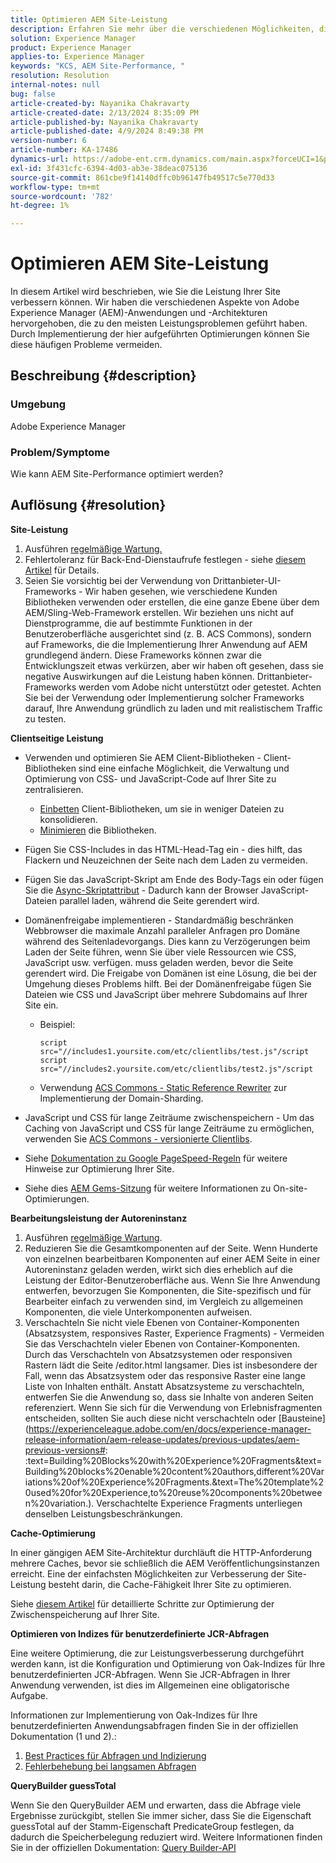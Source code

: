 ```yaml
---
title: Optimieren AEM Site-Leistung
description: Erfahren Sie mehr über die verschiedenen Möglichkeiten, die Leistung Ihrer AME-Site zu verbessern.
solution: Experience Manager
product: Experience Manager
applies-to: Experience Manager
keywords: "KCS, AEM Site-Performance, "
resolution: Resolution
internal-notes: null
bug: false
article-created-by: Nayanika Chakravarty
article-created-date: 2/13/2024 8:35:09 PM
article-published-by: Nayanika Chakravarty
article-published-date: 4/9/2024 8:49:38 PM
version-number: 6
article-number: KA-17486
dynamics-url: https://adobe-ent.crm.dynamics.com/main.aspx?forceUCI=1&pagetype=entityrecord&etn=knowledgearticle&id=e67c4f5c-afca-ee11-9079-6045bd006793
exl-id: 3f431cfc-6394-4d03-ab3e-38deac075136
source-git-commit: 861cbe9f14140dffc0b96147fb49517c5e770d33
workflow-type: tm+mt
source-wordcount: '782'
ht-degree: 1%

---
```


# Optimieren AEM Site-Leistung


In diesem Artikel wird beschrieben, wie Sie die Leistung Ihrer Site verbessern können. Wir haben die verschiedenen Aspekte von Adobe Experience Manager (AEM)-Anwendungen und -Architekturen hervorgehoben, die zu den meisten Leistungsproblemen geführt haben. Durch Implementierung der hier aufgeführten Optimierungen können Sie diese häufigen Probleme vermeiden.

## Beschreibung {#description}


### <b>Umgebung</b>

Adobe Experience Manager

### <b>Problem/Symptome</b>

Wie kann AEM Site-Performance optimiert werden?


## Auflösung {#resolution}


<b>Site-Leistung</b>

1. Ausführen [regelmäßige Wartung.](https://experienceleague.adobe.com/en/docs/experience-manager-cloud-service/content/operations/maintenance)
2. Fehlertoleranz für Back-End-Dienstaufrufe festlegen - siehe [diesem Artikel](https://helpx.adobe.com/experience-manager/kb/backend-web-service-call-blocking-threads-AEM.html) für Details.
3. Seien Sie vorsichtig bei der Verwendung von Drittanbieter-UI-Frameworks - Wir haben gesehen, wie verschiedene Kunden Bibliotheken verwenden oder erstellen, die eine ganze Ebene über dem AEM/Sling-Web-Framework erstellen. Wir beziehen uns nicht auf Dienstprogramme, die auf bestimmte Funktionen in der Benutzeroberfläche ausgerichtet sind (z. B. ACS Commons), sondern auf Frameworks, die die Implementierung Ihrer Anwendung auf AEM grundlegend ändern. Diese Frameworks können zwar die Entwicklungszeit etwas verkürzen, aber wir haben oft gesehen, dass sie negative Auswirkungen auf die Leistung haben können.
Drittanbieter-Frameworks werden vom Adobe nicht unterstützt oder getestet. Achten Sie bei der Verwendung oder Implementierung solcher Frameworks darauf, Ihre Anwendung gründlich zu laden und mit realistischem Traffic zu testen.


<b>Clientseitige Leistung</b>

- Verwenden und optimieren Sie AEM Client-Bibliotheken - Client-Bibliotheken sind eine einfache Möglichkeit, die Verwaltung und Optimierung von CSS- und JavaScript-Code auf Ihrer Site zu zentralisieren.

   - [Einbetten](https://experienceleague.adobe.com/de/docs/experience-manager-release-information/aem-release-updates/previous-updates/aem-previous-versions) Client-Bibliotheken, um sie in weniger Dateien zu konsolidieren.
   - [Minimieren](https://experienceleague.adobe.com/de/docs/experience-manager-release-information/aem-release-updates/previous-updates/aem-previous-versions) die Bibliotheken.
- Fügen Sie CSS-Includes in das HTML-Head-Tag ein - dies hilft, das Flackern und Neuzeichnen der Seite nach dem Laden zu vermeiden.
- Fügen Sie das JavaScript-Skript am Ende des Body-Tags ein oder fügen Sie die [Async-Skriptattribut](https://github.com/nateyolles/aem-clientlib-async) - Dadurch kann der Browser JavaScript-Dateien parallel laden, während die Seite gerendert wird.
- Domänenfreigabe implementieren - Standardmäßig beschränken Webbrowser die maximale Anzahl paralleler Anfragen pro Domäne während des Seitenladevorgangs. Dies kann zu Verzögerungen beim Laden der Seite führen, wenn Sie über viele Ressourcen wie CSS, JavaScript usw. verfügen. muss geladen werden, bevor die Seite gerendert wird. Die Freigabe von Domänen ist eine Lösung, die bei der Umgehung dieses Problems hilft. Bei der Domänenfreigabe fügen Sie Dateien wie CSS und JavaScript über mehrere Subdomains auf Ihrer Site ein.

   - Beispiel:


     ```
     script src="//includes1.yoursite.com/etc/clientlibs/test.js"/script
     script src="//includes2.yoursite.com/etc/clientlibs/test2.js"/script
     ```


   - Verwendung [ACS Commons - Static Reference Rewriter](https://adobe-consulting-services.github.io/acs-aem-commons/features/utils-and-apis/static-reference-rewriter/index.html) zur Implementierung der Domain-Sharding.
- JavaScript und CSS für lange Zeiträume zwischenspeichern - Um das Caching von JavaScript und CSS für lange Zeiträume zu ermöglichen, verwenden Sie [ACS Commons - versionierte Clientlibs](https://adobe-consulting-services.github.io/acs-aem-commons/features/versioned-clientlibs/index.html).
- Siehe [Dokumentation zu Google PageSpeed-Regeln](https://developers.google.com/speed/docs/insights/rules) für weitere Hinweise zur Optimierung Ihrer Site.
- Siehe dies [AEM Gems-Sitzung](https://experienceleague.adobe.com/de#home) für weitere Informationen zu On-site-Optimierungen.


<b>Bearbeitungsleistung der Autoreninstanz</b>

1. Ausführen [regelmäßige Wartung](https://experienceleague.adobe.com/en/docs/experience-manager-cloud-service/content/operations/maintenance).
2. Reduzieren Sie die Gesamtkomponenten auf der Seite. Wenn Hunderte von einzelnen bearbeitbaren Komponenten auf einer AEM Seite in einer Autoreninstanz geladen werden, wirkt sich dies erheblich auf die Leistung der Editor-Benutzeroberfläche aus. Wenn Sie Ihre Anwendung entwerfen, bevorzugen Sie Komponenten, die Site-spezifisch und für Bearbeiter einfach zu verwenden sind, im Vergleich zu allgemeinen Komponenten, die viele Unterkomponenten aufweisen.
3. Verschachteln Sie nicht viele Ebenen von Container-Komponenten (Absatzsystem, responsives Raster, Experience Fragments) - Vermeiden Sie das Verschachteln vieler Ebenen von Container-Komponenten. Durch das Verschachteln von Absatzsystemen oder responsiven Rastern lädt die Seite /editor.html langsamer. Dies ist insbesondere der Fall, wenn das Absatzsystem oder das responsive Raster eine lange Liste von Inhalten enthält. Anstatt Absatzsysteme zu verschachteln, entwerfen Sie die Anwendung so, dass sie Inhalte von anderen Seiten referenziert. Wenn Sie sich für die Verwendung von Erlebnisfragmenten entscheiden, sollten Sie auch diese nicht verschachteln oder [Bausteine](https://experienceleague.adobe.com/en/docs/experience-manager-release-information/aem-release-updates/previous-updates/aem-previous-versions#: :text=Building%20Blocks%20with%20Experience%20Fragments&amp;text=Building%20blocks%20enable%20content%20authors,different%20Variations%20of%20Experience%20Fragments.&amp;text=The%20template%20used%20for%20Experience,to%20reuse%20components%20between%20variation.). Verschachtelte Experience Fragments unterliegen denselben Leistungsbeschränkungen.


<b>Cache-Optimierung</b>

In einer gängigen AEM Site-Architektur durchläuft die HTTP-Anforderung mehrere Caches, bevor sie schließlich die AEM Veröffentlichungsinstanzen erreicht. Eine der einfachsten Möglichkeiten zur Verbesserung der Site-Leistung besteht darin, die Cache-Fähigkeit Ihrer Site zu optimieren.

Siehe [diesem Artikel](https://experienceleague.adobe.com/en/docs/experience-cloud-kcs/kbarticles/ka-17461) für detaillierte Schritte zur Optimierung der Zwischenspeicherung auf Ihrer Site.

<b>Optimieren von Indizes für benutzerdefinierte JCR-Abfragen</b>

Eine weitere Optimierung, die zur Leistungsverbesserung durchgeführt werden kann, ist die Konfiguration und Optimierung von Oak-Indizes für Ihre benutzerdefinierten JCR-Abfragen. Wenn Sie JCR-Abfragen in Ihrer Anwendung verwenden, ist dies im Allgemeinen eine obligatorische Aufgabe.

Informationen zur Implementierung von Oak-Indizes für Ihre benutzerdefinierten Anwendungsabfragen finden Sie in der offiziellen Dokumentation (1 und 2).:

1. [Best Practices für Abfragen und Indizierung](https://experienceleague.adobe.com/en/docs/experience-manager-65/content/implementing/deploying/practices/best-practices-for-queries-and-indexing)
2. [Fehlerbehebung bei langsamen Abfragen](https://experienceleague.adobe.com/en/docs/experience-manager-65/content/implementing/developing/bestpractices/troubleshooting-slow-queries)


<b>QueryBuilder guessTotal</b>

Wenn Sie den QueryBuilder AEM und erwarten, dass die Abfrage viele Ergebnisse zurückgibt, stellen Sie immer sicher, dass Sie die Eigenschaft guessTotal auf der Stamm-Eigenschaft PredicateGroup festlegen, da dadurch die Speicherbelegung reduziert wird. Weitere Informationen finden Sie in der offiziellen Dokumentation: [Query Builder-API](https://experienceleague.adobe.com/en/docs/experience-manager-65/content/implementing/developing/platform/query-builder/querybuilder-api#using-p-guesstotal-to-return-the-results)

